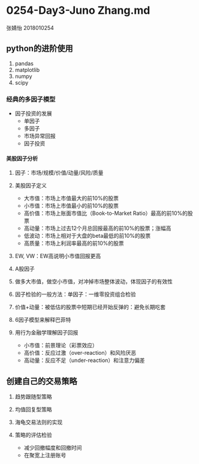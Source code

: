 # 0254-Day3-Juno Zhang.md

张婧怡 2018010254

## python的进阶使用

1. pandas
2. matplotlib
3. numpy
4. scipy

### 经典的多因子模型

- 因子投资的发展
  - 单因子
  - 多因子
  - 市场异常回报
  - 因子投资

#### 美股因子分析

1. 因子：市场/规模/价值/动量/风险/质量

2. 美股因子定义

   - 大市值：市场上市值最大的前10%的股票
   - 小市值：市场上市值最小的前10%的股票
   - 高价值：市场上账面市值比（Book-to-Market Ratio）最高的前10%的股票
   - 高动量：市场上过去12个月总回报最高的前10%的股票；涨幅高
   - 低波动：市场上相对于大盘的beta最低的前10%的股票
   - 高质量：市场上利润率最高的前10%的股票

3. EW, VW：EW高说明小市值回报更高

4. A股因子

5. 做多大市值，做空小市值，对冲掉市场整体波动，体现因子的有效性

6. 因子检验的一般方法：单因子：一维零投资组合检验

7. 价值+动量：被低估的股票中短期已经开始反弹的：避免长期吃套

8. 6因子模型来解释巴菲特

9. 用行为金融学理解因子回报
   - 小市值：前景理论（彩票效应）
   - 高价值：反应过激（over-reaction）和风险厌恶
   - 高动量：反应不足（under-reaction）和注意力偏差

## 创建自己的交易策略

1. 趋势跟随型策略

2. 均值回复型策略

3. 海龟交易法则的实现

4. 策略的评估检验
   - 减少回撤幅度和回撤时间
   - 在聚宽上注册账号

